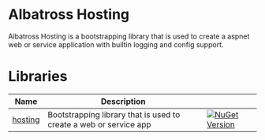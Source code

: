 # Albatross Hosting
Albatross Hosting is a bootstrapping library that is used to create a aspnet web or service application with builtin logging and config support.

# Libraries
|Name|Description||
|-|-|-|
|[hosting](./hosting/Albatross.Hosting/)|Bootstrapping library that is used to create a web or service app|[![NuGet Version](https://img.shields.io/nuget/v/Albatross.Hosting)](https://www.nuget.org/packages/Albatross.Hosting)|
